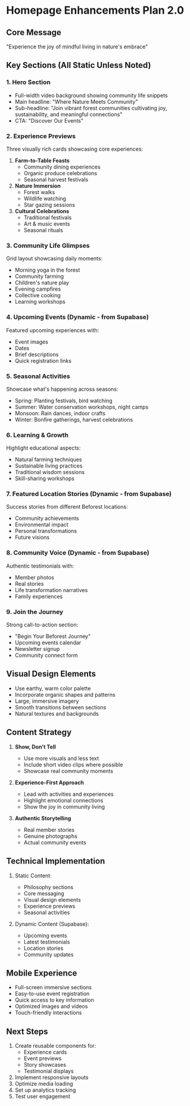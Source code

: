 # Homepage Enhancements Plan 2.0

## Core Message
"Experience the joy of mindful living in nature's embrace"

## Key Sections (All Static Unless Noted)

### 1. Hero Section
- Full-width video background showing community life snippets
- Main headline: "Where Nature Meets Community"
- Sub-headline: "Join vibrant forest communities cultivating joy, sustainability, and meaningful connections"
- CTA: "Discover Our Events"

### 2. Experience Previews
Three visually rich cards showcasing core experiences:
1. **Farm-to-Table Feasts**
   - Community dining experiences
   - Organic produce celebrations
   - Seasonal harvest festivals
2. **Nature Immersion**
   - Forest walks
   - Wildlife watching
   - Star gazing sessions
3. **Cultural Celebrations**
   - Traditional festivals
   - Art & music events
   - Seasonal rituals

### 3. Community Life Glimpses
Grid layout showcasing daily moments:
- Morning yoga in the forest
- Community farming
- Children's nature play
- Evening campfires
- Collective cooking
- Learning workshops

### 4. Upcoming Events (Dynamic - from Supabase)
Featured upcoming experiences with:
- Event images
- Dates
- Brief descriptions
- Quick registration links

### 5. Seasonal Activities
Showcase what's happening across seasons:
- Spring: Planting festivals, bird watching
- Summer: Water conservation workshops, night camps
- Monsoon: Rain dances, indoor crafts
- Winter: Bonfire gatherings, harvest celebrations

### 6. Learning & Growth
Highlight educational aspects:
- Natural farming techniques
- Sustainable living practices
- Traditional wisdom sessions
- Skill-sharing workshops

### 7. Featured Location Stories (Dynamic - from Supabase)
Success stories from different Beforest locations:
- Community achievements
- Environmental impact
- Personal transformations
- Future visions

### 8. Community Voice (Dynamic - from Supabase)
Authentic testimonials with:
- Member photos
- Real stories
- Life transformation narratives
- Family experiences

### 9. Join the Journey
Strong call-to-action section:
- "Begin Your Beforest Journey"
- Upcoming events calendar
- Newsletter signup
- Community connect form

## Visual Design Elements
- Use earthy, warm color palette
- Incorporate organic shapes and patterns
- Large, immersive imagery
- Smooth transitions between sections
- Natural textures and backgrounds

## Content Strategy
1. **Show, Don't Tell**
   - Use more visuals and less text
   - Include short video clips where possible
   - Showcase real community moments

2. **Experience-First Approach**
   - Lead with activities and experiences
   - Highlight emotional connections
   - Show the joy in community living

3. **Authentic Storytelling**
   - Real member stories
   - Genuine photographs
   - Actual community events

## Technical Implementation
1. Static Content:
   - Philosophy sections
   - Core messaging
   - Visual design elements
   - Experience previews
   - Seasonal activities

2. Dynamic Content (Supabase):
   - Upcoming events
   - Latest testimonials
   - Location stories
   - Community updates

## Mobile Experience
- Full-screen immersive sections
- Easy-to-use event registration
- Quick access to key information
- Optimized images and videos
- Touch-friendly interactions

## Next Steps
1. Create reusable components for:
   - Experience cards
   - Event previews
   - Story showcases
   - Testimonial displays
2. Implement responsive layouts
3. Optimize media loading
4. Set up analytics tracking
5. Test user engagement

